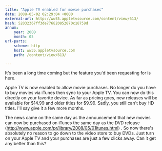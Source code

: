 ```yaml
---
title: "Apple TV enabled for movie purchases"
date: 2008-05-02 02:29:04 +0000
external-url: http://ww35.appletvsource.com/content/view/613/
hash: 52032367ff3de776820852870c18759d
annum:
    year: 2008
    month: 05
url-parts:
    scheme: http
    host: ww35.appletvsource.com
    path: /content/view/613/

---
```


It's been a long time coming but the feature you'd been requesting for is here.


Apple TV is now enabled to allow movie purchases.  No longer do you have to buy movies via iTunes then sync to your Apple TV.  You can now do this directly on your favorite device.  As far as pricing goes, new releases will be available for $14.99 and older titles for $9.99.  Sadly, you still can't buy HD titles.  I'll say give it a few more months. 


The news came on the same day as the announcement that new movies can now be purchased on iTunes the same day as the DVD release (http://www.apple.com/pr/library/2008/05/01itunes.html) .  So now there's absolutely no reason to go down to the video store to buy DVDs.  Just turn on your Apple TV and your purchases are just a few clicks away.  Can it get any better than this?
